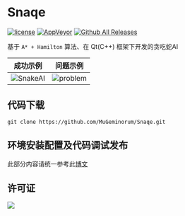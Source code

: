 # Snaqe

[![license](https://img.shields.io/github/license/MuGeminorum/Snaqe.svg)](https://www.gnu.org/licenses/gpl-3.0.en.html)
[![AppVeyor](https://img.shields.io/appveyor/ci/MuGeminorum/Snaqe.svg)](https://ci.appveyor.com/project/MuGeminorum/Snaqe)
[![Github All Releases](https://img.shields.io/github/downloads-pre/MuGeminorum/Snaqe/v2.1/total)](https://github.com/MuGeminorum/Snaqe/releases)

基于 `A* + Hamilton` 算法、在 Qt(C++) 框架下开发的贪吃蛇AI

|                            成功示例                             |                            问题示例                             |
| :-------------------------------------------------------------: | :-------------------------------------------------------------: |
| ![SnakeAI](https://user-images.githubusercontent.com/20459298/233118020-9604b2ed-c958-44c2-b27a-2c35f37948a2.gif) | ![problem](https://user-images.githubusercontent.com/20459298/233118070-bf508223-c7d3-4336-bff3-d21a3e169480.gif) |

## 代码下载
```
git clone https://github.com/MuGeminorum/Snaqe.git
```

## 环境安装配置及代码调试发布
此部分内容请统一参考此[博文](https://www.cnblogs.com/MuGeminorum/p/17017055.html)

## 许可证

<a href="https://opensource.org/licenses/GPL-3.0" target="_blank">
    <img src="https://www.gnu.org/graphics/gplv3-127x51.png" />
</a>
